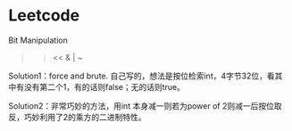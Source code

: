 # Leetcode

Bit Manipulation

>> << & | ~

Solution1：force and brute. 自己写的，想法是按位检索int，4字节32位，看其中有没有第二个1，有的话则false；无的话则true。

Solution2：非常巧妙的方法，用int 本身减一则若为power of 2则减一后按位取反，巧妙利用了2的乘方的二进制特性。